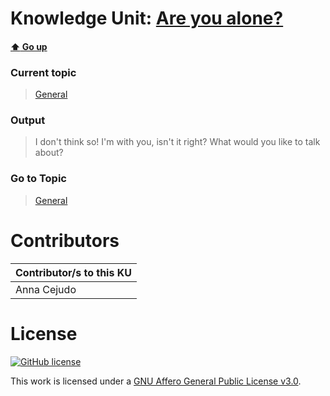# Knowledge Unit: [Are you alone?](../../knowledge_units/general/are-you-alone.md)

#### [:arrow_up: Go up](../../topics/general.md)
### Current topic
> [General](../../topics/general.md)
### Output
> I don&#039;t think so! I&#039;m with you, isn&#039;t it right? What would you like to talk about?
### Go to Topic
> [General](../../topics/general.md)


# Contributors

| Contributor/s to this KU |
| - | 
| Anna Cejudo |

# License
[![GitHub license](https://img.shields.io/github/license/inbrainz/cerebro)](https://github.com/inbrainz/cerebro/blob/master/LICENSE)

This work is licensed under a [GNU Affero General Public License v3.0](https://www.gnu.org/licenses/agpl-3.0.txt).